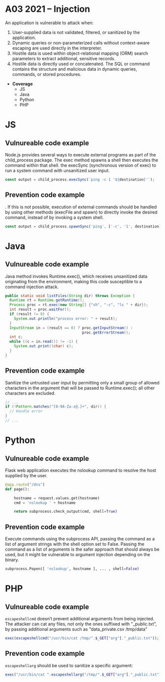 # A03 2021 – Injection

An application is vulnerable to attack when:

1. User-supplied data is not validated, filtered, or sanitized by the application.
2. Dynamic queries or non-parameterized calls without context-aware escaping are used directly in the interpreter.
3. Hostile data is used within object-relational mapping (ORM) search parameters to extract additional, sensitive records.
4. Hostile data is directly used or concatenated. The SQL or command contains the structure and malicious data in dynamic queries, commands, or stored procedures. 

- **Coverage** 
     - JS
     - Java
     - Python
     - PHP

# JS

## Vulnureable code example

Node.js provides several ways to execute external programs as part of the child_process package. The exec method spawns a shell then executes the command within that shell. the execSync (synchronous version of exec) to run a system command with unsanitized user input.

```javascript
const output = child_process.execSync(`ping -c 1 '${destination}'`);
```

## Prevention code example

. If this is not possible, execution of external commands should be handled by using other methods (execFile and spawn) to directly invoke the desired command, instead of by invoking a system shell.

```javascript
const output = child_process.spawnSync('ping', ['-c', '1', destination]);
```


# Java

## Vulnureable code example

Java method invokes Runtime.exec(), which receives unsanitized data originating from the environment, making this code susceptible to a command injection attack.

```java
public static void listFiles(String dir) throws Exception {
  Runtime rt = Runtime.getRuntime();
  Process proc = rt.exec(new String[] {"sh", "-c", "ls " + dir});
  int result = proc.waitFor();
  if (result != 0) {
    System.out.println("process error: " + result);
  }
  InputStream in = (result == 0) ? proc.getInputStream() :
                                   proc.getErrorStream();
  int c;
  while ((c = in.read()) != -1) {
    System.out.print((char) c);
  }
}
```

## Prevention code example

Sanitize the untrusted user input by permitting only a small group of allowed characters in the argument that will be passed to Runtime.exec(); all other characters are excluded.

```java
// ...
if (!Pattern.matches("[0-9A-Za-z@.]+", dir)) {
  // Handle error
}
// ...
```


# Python

## Vulnureable code example

Flask web application executes the nslookup command to resolve the host supplied by the user.

```python
@app.route("/dns")
def page():

    hostname = request.values.get(hostname)
    cmd = 'nslookup ' + hostname

    return subprocess.check_output(cmd, shell=True)
```

## Prevention code example

Execute commands using the subprocess API, passing the command as a list of argument strings with the shell option set to False. Passing the command as a list of arguments is the safer approach that should always be used, but it might be vulnerable to argument injection depending on the binary.

```python
subprocess.Popen([ 'nslookup', hostname ], ... , shell=False)
```

# PHP

## Vulnureable code example

```escapeshellcmd``` doesn’t prevent additional arguments from being injected. The attacker can cat any files, not only the ones suffixed with "_public.txt",
   by passing additional arguments such as "data_private.csv /tmp/data"

```php
exec(escapeshellcmd("/usr/bin/cat /tmp/".$_GET["arg"]."_public.txt"));
```

## Prevention code example

```escapeshellarg``` should be used to sanitize a specific argument:

```php
exec("/usr/bin/cat ".escapeshellarg("/tmp/".$_GET["arg"]."_public.txt"));
```
